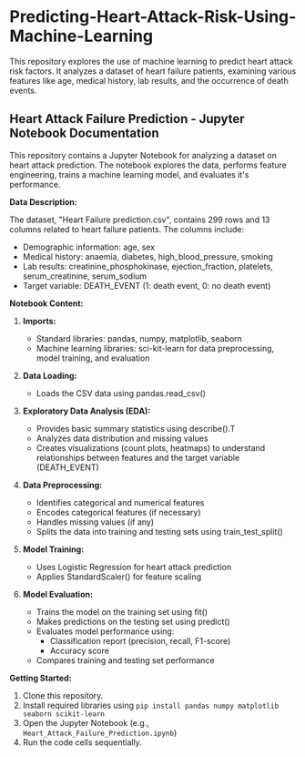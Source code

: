 # Predicting-Heart-Attack-Risk-Using-Machine-Learning
This repository explores the use of machine learning to predict heart attack risk factors. It analyzes a dataset of heart failure patients, examining various features like age, medical history, lab results, and the occurrence of death events.

## Heart Attack Failure Prediction - Jupyter Notebook Documentation

This repository contains a Jupyter Notebook for analyzing a dataset on heart attack prediction. The notebook explores the data, performs feature engineering, trains a machine learning model, and evaluates it's  performance.

**Data Description:**

The dataset,  "Heart Failure prediction.csv", contains 299 rows and 13 columns related to heart failure patients. The columns include:

* Demographic information: age, sex
* Medical history: anaemia, diabetes, high_blood_pressure, smoking
* Lab results: creatinine_phosphokinase, ejection_fraction, platelets, serum_creatinine, serum_sodium
* Target variable: DEATH_EVENT (1: death event, 0: no death event)

**Notebook Content:**

1. **Imports:**
    - Standard libraries: pandas, numpy, matplotlib, seaborn
    - Machine learning libraries: sci-kit-learn for data preprocessing, model training, and evaluation

2. **Data Loading:**
    - Loads the CSV data using pandas.read_csv()

3. **Exploratory Data Analysis (EDA):**
    - Provides basic summary statistics using describe().T
    - Analyzes data distribution and missing values
    - Creates visualizations (count plots, heatmaps) to understand relationships between features and the target variable (DEATH_EVENT)

4. **Data Preprocessing:**
    - Identifies categorical and numerical features
    - Encodes categorical features (if necessary)
    - Handles missing values (if any)
    - Splits the data into training and testing sets using train_test_split()

5. **Model Training:**
    - Uses Logistic Regression for heart attack prediction
    - Applies StandardScaler() for feature scaling

6. **Model Evaluation:**
    - Trains the model on the training set using fit()
    - Makes predictions on the testing set using predict()
    - Evaluates model performance using:
        - Classification report (precision, recall, F1-score)
        - Accuracy score
    - Compares training and testing set performance

**Getting Started:**

1. Clone this repository.
2. Install required libraries using `pip install pandas numpy matplotlib seaborn scikit-learn`
3. Open the Jupyter Notebook (e.g., `Heart_Attack_Failure_Prediction.ipynb`)
4. Run the code cells sequentially.


